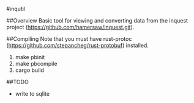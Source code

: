 #inqutil

##Overview
Basic tool for viewing and converting data from the inquest project
(https://github.com/hamersaw/inquest.git).

##Compiling
Note that you must have rust-protoc 
(https://github.com/stepancheg/rust-protobuf) installed.

1. make pbinit
2. make pbcompile
3. cargo build

##TODO
- write to sqlite
